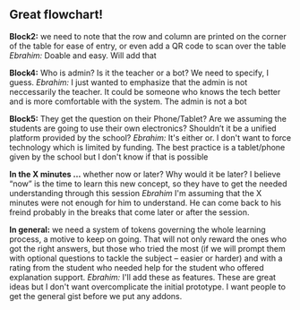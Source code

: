 ## __Great flowchart!__

__Block2:__ we need to note that the row and column are printed on the corner of the table for ease of entry, or even add a QR code to scan over the table
*Ebrahim:* Doable and easy. Will add that

__Block4:__ Who is admin? Is it the teacher or a bot? We need to specify, I guess.
*Ebrahim:* I just wanted to emphasize that the admin is not neccessarily the teacher. It could be someone who knows the tech better and is more comfortable with the system. The admin is not a bot

__Block5:__ They get the question on their Phone/Tablet? Are we assuming the students are going to use their own electronics? Shouldn’t it be a unified platform provided by the school?
*Ebrahim:* It's either or. I don't want to force technology which is limited by funding. The best practice is a tablet/phone given by the school but I don't know if that is possible

__In the X minutes …__ whether now or later? Why would it be later? I believe “now” is the time to learn this new concept, so they have to get the needed understanding through this session
*Ebrahim* I'm assuming that the X minutes were not enough for him to understand. He can come back to his freind probably in the breaks that come later or after the session. 

__In general:__ we need a system of tokens governing the whole learning process, a motive to keep on going. That will not only reward the ones who got the right answers, but those who tried the most (if we will prompt them with optional questions to tackle the subject – easier or harder) and with a rating from the student who needed help for the student who offered explanation support.
*Ebrahim:* I'll add these as features. These are great ideas but I don't want overcomplicate the initial prototype. I want people to get the general gist before we put any addons.